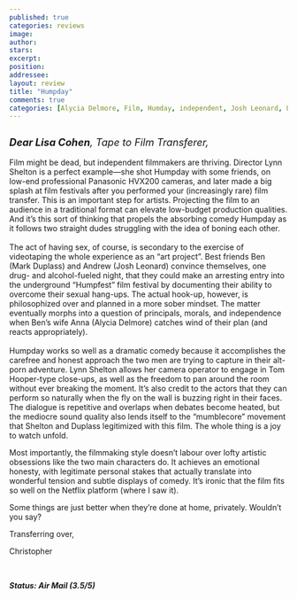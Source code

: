 ```yaml
---
published: true
categories: reviews
image:
author: 
stars: 
excerpt: 
position: 
addressee: 
layout: review
title: "Humpday"
comments: true
categories: [Alycia Delmore, Film, Humday, independent, Josh Leonard, Letters, Lynn Shelton, Mark Duplass, mumblecore, netflix, transfer, video]
---
```

<div><p><span class="full-image-block ssNonEditable"><span><a href="/letters/2013/2/1/humpday.html"><img src="http://static.squarespace.com/static/5005f6bcc4aa41161b33e89e/5329cf1fe4b07c068ebf74de/5329cf1fe4b07c068ebf77ae/1359756782237/Humpday.jpg" alt="" /></a></span></span></p>
<p><em><span style="font-size:130%;"><strong>Dear Lisa Cohen</strong>, Tape to Film Transferer,</span></em><br /> <br />Film might be dead, but independent filmmakers are thriving. Director Lynn Shelton is a perfect example&mdash;she shot Humpday with some friends, on low-end professional Panasonic HVX200 cameras, and later made a big splash at film festivals after you performed your (increasingly rare) film transfer. This is an important step for artists. Projecting the film to an audience in a traditional format can elevate low-budget production qualities. And it&rsquo;s this sort of thinking that propels the absorbing comedy Humpday as it follows two straight dudes struggling with the idea of boning each other.<br /> <br />The act of having sex, of course, is secondary to the exercise of videotaping the whole experience as an &ldquo;art project&rdquo;. Best friends Ben (Mark Duplass) and Andrew (Josh Leonard) convince themselves, one drug- and alcohol-fueled night, that they could make an arresting entry into the underground &ldquo;Humpfest&rdquo; film festival by documenting their ability to overcome their sexual hang-ups.  The actual hook-up, however, is philosophized over and planned in a more sober mindset. The matter eventually morphs into a question of principals, morals, and independence when Ben&rsquo;s wife Anna (Alycia Delmore) catches wind of their plan (and reacts appropriately).<br /> <br />Humpday works so well as a dramatic comedy because it accomplishes the carefree and honest approach the two men are trying to capture in their alt-porn adventure. Lynn Shelton allows her camera operator to engage in Tom Hooper-type close-ups, as well as the freedom to pan around the room without ever breaking the moment. It&rsquo;s also credit to the actors that they can perform so naturally when the fly on the wall is buzzing right in their faces. The dialogue is repetitive and overlaps when debates become heated, but the mediocre sound quality also lends itself to the &ldquo;mumblecore&rdquo; movement that Shelton and Duplass legitimized with this film. The whole thing is a joy to watch unfold.</p>
<p>Most importantly, the filmmaking style doesn&rsquo;t labour over lofty artistic obsessions like the two main characters do. It achieves an emotional honesty, with legitimate personal stakes that actually translate into wonderful tension and subtle displays of comedy.  It&rsquo;s ironic that the film fits so well on the Netflix platform (where I saw it).</p>
<p>Some things are just better when they&rsquo;re done at home, privately. Wouldn&rsquo;t you say?</p>
<p>Transferring over,</p>
<p>Christopher</p>
<p>&nbsp;</p>
<p><strong><em>Status: Air Mail</em></strong><strong><em> (3.5/5)</em></strong></p></div>
